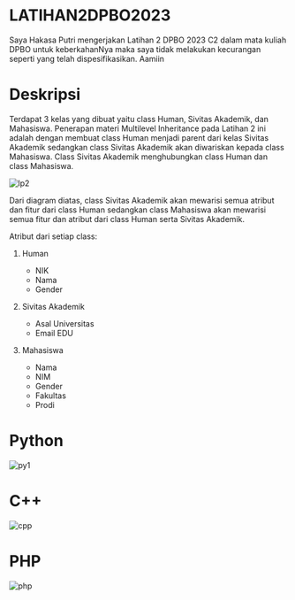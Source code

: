 # LATIHAN2DPBO2023
Saya Hakasa Putri mengerjakan Latihan 2 DPBO 2023 C2 dalam mata kuliah DPBO untuk keberkahanNya maka saya tidak melakukan kecurangan seperti yang telah dispesifikasikan. Aamiin


# Deskripsi
Terdapat 3 kelas yang dibuat yaitu class Human, Sivitas Akademik, dan Mahasiswa. Penerapan materi Multilevel Inheritance pada Latihan 2 ini adalah dengan membuat class Human menjadi parent dari kelas Sivitas Akademik sedangkan class Sivitas Akademik akan diwariskan kepada class Mahasiswa. Class Sivitas Akademik menghubungkan class Human dan class Mahasiswa.

![lp2](https://user-images.githubusercontent.com/101456296/220174863-6cbb7cba-0734-4a1c-9a9f-407f6ed56e46.png)

Dari diagram diatas, class Sivitas Akademik akan mewarisi semua atribut dan fitur dari class Human sedangkan class Mahasiswa akan mewarisi semua fitur dan atribut dari class Human serta Sivitas Akademik.

Atribut dari setiap class:
  1. Human
     - NIK
     - Nama
     - Gender
  
  2. Sivitas Akademik
     - Asal Universitas
     - Email EDU
     
  4. Mahasiswa
     - Nama
     - NIM
     - Gender
     - Fakultas
     - Prodi


# Python

![py1](https://user-images.githubusercontent.com/101456296/220175774-7d1ebdfe-6606-4ae2-a7ea-d2054a8f6a9a.png)


# C++

![cpp](https://user-images.githubusercontent.com/101456296/220175820-9123734a-1fca-4b94-8f93-18f74f2d75a2.png)


# PHP

![php](https://user-images.githubusercontent.com/101456296/220175883-6ad0d82b-3b48-4c98-9f02-3854a7c14670.png)

